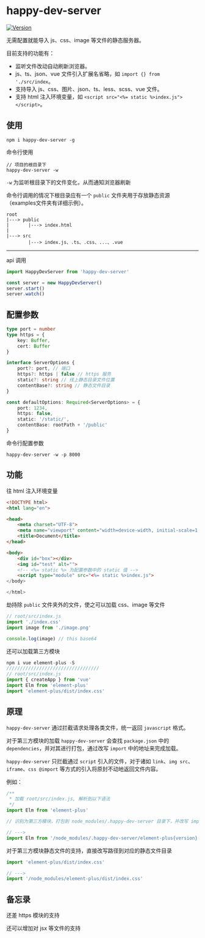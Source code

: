 # happy-dev-server

<a href="https://www.npmjs.com/package/happy-dev-server"><img src="https://img.shields.io/npm/v/happy-dev-server.svg?sanitize=true" alt="Version"></a>

无需配置就能导入 js、css、image 等文件的静态服务器。

目前支持的功能有：

- 监听文件改动自动刷新浏览器。
- js、ts、json、vue 文件引入扩展名省略，如 `import {} from './src/index`。
- 支持导入 js、css、图片、json、ts、less、scss、vue 文件。
- 支持 html 注入环境变量，如 `<script src="<%= static %>index.js"></script>`。

## 使用

```
npm i happy-dev-server -g
```

命令行使用

```
// 项目的根目录下
happy-dev-server -w
```

`-w` 为监听根目录下的文件变化，从而通知浏览器刷新

命令行调用的情况下根目录应有一个 `public` 文件夹用于存放静态资源（examples文件夹有详细示例）。

```
root
|---> public
|       |---> index.html
|
|---> src
        |---> index.js、.ts、.css、...、.vue
```

---

api 调用

```javascript
import HappyDevServer from 'happy-dev-server'

const server = new HappyDevServer()
server.start()
server.watch()
```

## 配置参数

```typescript
type port = number
type https = {
    key: Buffer,
    cert: Buffer
}

interface ServerOptions {
    port?: port, // 端口
    https?: https | false // https 服务
    static?: string // 线上静态目录文件位置
    contentBase?: string // 静态文件目录
}

const defaultOptions: Required<ServerOptions> = {
    port: 1234,
    https: false,
    static: '/static/',
    contentBase: rootPath + '/public'
}
```

命令行配置参数

```
happy-dev-server -w -p 8000
```

## 功能

往 html 注入环境变量

```html
<!DOCTYPE html>
<html lang="en">

<head>
    <meta charset="UTF-8">
    <meta name="viewport" content="width=device-width, initial-scale=1.0">
    <title>Document</title>
</head>

<body>
    <div id="box"></div>
    <img id="test" alt="">
    <!-- <%= static %> 为配置参数中的 static 值 -->
    <script type="module" src="<%= static %>index.js">
</body>

</html>
```

劫持除 `public` 文件夹外的文件，使之可以加载 css、image 等文件

```javascript
// root/src/index.js
import './index.css'
import image from './image.png'

console.log(image) // this base64
```

还可以加载第三方模块

```javascript
npm i vue element-plus -S
//////////////////////////////////
// root/src/index.js
import { createApp } from 'vue'
import Elm from 'element-plus'
import 'element-plus/dist/index.css'
```

## 原理

`happy-dev-server` 通过拦截请求处理各类文件，统一返回 `javascript` 格式。

对于第三方模块的加载 `happy-dev-server` 会查找 `package.json` 中的 `dependencies`，并对其进行打包，通过改写 `import` 中的地址来完成加载。

`happy-dev-server` 只拦截通过 `script` 引入的文件，对于诸如 `link`、`img src`、`iframe`、`css @import` 等方式的引入将原封不动地返回文件内容。

例如：

```javascript
/**
 * 加载 root/src/index.js, 解析到以下语法
 */
import Elm from 'element-plus'

// 识别为第三方模块，打包到 node_modules/.happy-dev-server 目录下，并改写 import 语句

// --->
import Elm from '/node_modules/.happy-dev-server/element-plus{version}.js'
```

对于第三方模块静态文件的支持，直接改写路径到对应的静态文件目录

```javascript
import 'element-plus/dist/index.css'

// --->
import '/node_modules/element-plus/dist/index.css'
```

## 备忘录

还差 https 模块的支持

还可以增加对 jsx 等文件的支持
